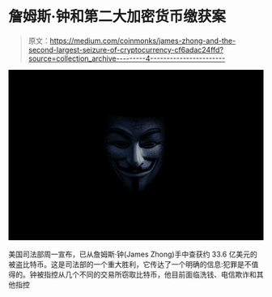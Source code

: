 # 詹姆斯·钟和第二大加密货币缴获案

> 原文：<https://medium.com/coinmonks/james-zhong-and-the-second-largest-seizure-of-cryptocurrency-cf6adac24ffd?source=collection_archive---------4----------------------->

![](img/31c0f7706d9137008133e6ac4ce198ab.png)

美国司法部周一宣布，已从詹姆斯·钟(James Zhong)手中查获约 33.6 亿美元的被盗比特币。这是司法部的一个重大胜利，它传达了一个明确的信息:犯罪是不值得的。钟被指控从几个不同的交易所窃取比特币，他目前面临洗钱、电信欺诈和其他指控